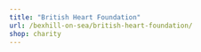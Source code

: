 ```yaml
---
title: "British Heart Foundation"
url: /bexhill-on-sea/british-heart-foundation/
shop: charity
---
```

